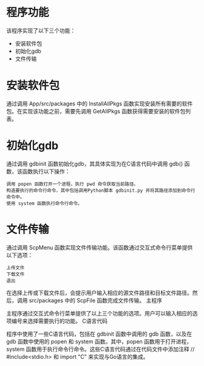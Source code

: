 # 程序功能

该程序实现了以下三个功能：

- 安装软件包
- 初始化gdb
- 文件传输

# 安装软件包

通过调用 App/src/packages 中的 InstallAllPkgs 函数实现安装所有需要的软件包。在实现该功能之前，需要先调用 GetAllPkgs 函数获得需要安装的软件包列表。
# 初始化gdb

通过调用 gdbinit 函数初始化gdb，其具体实现为在C语言代码中调用 gdb() 函数，该函数执行以下操作：

    调用 popen 函数打开一个进程，执行 pwd 命令获取当前路径。
    构造要执行的命令行命令，其中包括调用Python脚本 gdbinit.py 并将其路径添加到命令行命令中。
    使用 system 函数执行命令行命令。

# 文件传输

通过调用 ScpMenu 函数实现文件传输功能。该函数通过交互式命令行菜单提供以下选项：

    上传文件
    下载文件
    退出

在选择上传或下载文件后，会提示用户输入相应的源文件路径和目标文件路径。然后，调用 src/packages 中的 ScpFile 函数完成文件传输。
主程序

主程序通过交互式命令行菜单提供了以上三个功能的选项。用户可以输入相应的选项编号来选择需要执行的功能。
C语言代码

程序中使用了一些C语言代码，包括在 gdbinit 函数中调用的 gdb 函数，以及在 gdb 函数中使用的 popen 和 system 函数。其中，popen 函数用于打开进程，system 函数用于执行命令行命令。这些C语言代码通过在代码文件中添加注释 // #include<stdio.h> 和 import "C" 来实现与Go语言的集成。
